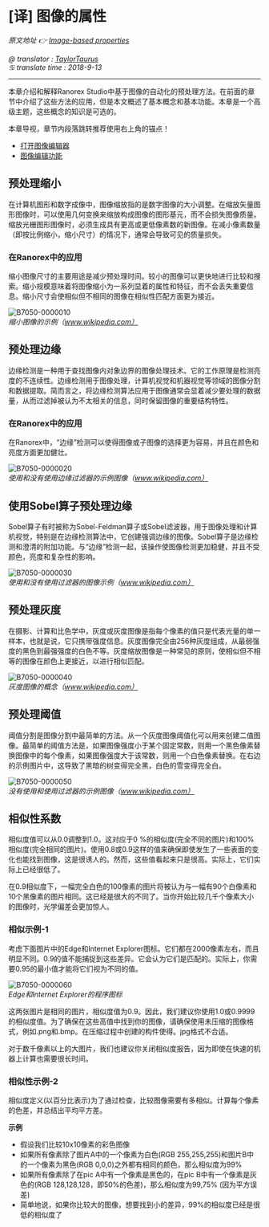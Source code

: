 # [译] 图像的属性

*原文地址 👉 [Image-based properties][0]*

*@ translator : [TaylorTaurus](https://github.com/taylortaurus)*    
*♋ translate time : 2018-9-13*    

---

本章介绍和解释R​​anorex Studio中基于图像的自动化的预处理方法。在前面的章节中介绍了这些方法的应用，但是本文概述了基本概念和基本功能。本章是一个高级主题，这些概念的知识是可选的。

本章导视，章节内段落跳转推荐使用右上角的锚点！

- [打开图像编辑器](##打开图像编辑器)
- [图像编辑功能](##图像编辑功能)

## 预处理缩小

在计算机图形和数字成像中，图像缩放指的是数字图像的大小调整。在缩放矢量图形图像时，可以使用几何变换来缩放构成图像的图形基元，而不会损失图像质量。缩放光栅图形图像时，必须生成具有更高或更低像素数的新图像。在减小像素数量（即按比例缩小，缩小尺寸）的情况下，通常会导致可见的质量损失。

### 在Ranorex中的应用  

缩小图像尺寸的主要用途是减少预处理时间。较小的图像可以更快地进行比较和搜索。缩小规模意味着将图像缩小为一系列显着的属性和特征，而不会丢失重要信息。缩小尺寸会使相似但不相同的图像在相似性匹配方面更为接近。

![B7050-0000010](https://gitee.com/taylortaurus/RX_UserGuide_GitBook_Picbed/raw/master/Image-basedAutomation/B7050-0000010.png)  
*缩小图像的示例（www.wikipedia.com）*  

## 预处理边缘  

边缘检测是一种用于查找图像内对象边界的图像处理技术。它的工作原理是检测亮度的不连续性。边缘检测用于图像处理，计算机视觉和机器视觉等领域的图像分割和数据提取。简而言之，将边缘检测算法应用于图像通常会显着减少要处理的数据量，从而过滤掉被认为不太相关的信息，同时保留图像的重要结构特性。

### 在Ranorex中的应用  

在Ranorex中，“边缘”检测可以使得图像或子图像的选择更为容易，并且在颜色和亮度方面更加健壮。

![B7050-0000020](https://gitee.com/taylortaurus/RX_UserGuide_GitBook_Picbed/raw/master/Image-basedAutomation/B7050-0000020.png)  
*使用和没有使用边缘过滤器的示例图像（www.wikipedia.com）*  

## 使用Sobel算子预处理边缘  

Sobel算子有时被称为Sobel-Feldman算子或Sobel滤波器，用于图像处理和计算机视觉，特别是在边缘检测算法中，它创建强调边缘的图像。Sobel算子是边缘检测和澄清的附加功能。与“边缘”检测一起，该操作使图像检测更加稳健，并且不受颜色，亮度和复杂性的影响。 

![B7050-0000030](https://gitee.com/taylortaurus/RX_UserGuide_GitBook_Picbed/raw/master/Image-basedAutomation/B7050-0000030.png)  
*使用和没有使用过滤器的图像示例（www.wikipedia.com）*  

## 预处理灰度  

在摄影、计算和比色学中，灰度或灰度图像是指每个像素的值只是代表光量的单一样本，也就是说，它只携带强度信息。灰度图像完全由256种灰度组成，从最弱强度的黑色到最强强度的白色不等。灰度缩放图像是一种常见的原则，使相似但不相等的图像在颜色上更接近，以进行相似匹配。  

![B7050-0000040](https://gitee.com/taylortaurus/RX_UserGuide_GitBook_Picbed/raw/master/Image-basedAutomation/B7050-0000040.png)  
*灰度图像的概念（www.wikipedia.com）*  

## 预处理阈值

阈值分割是图像分割中最简单的方法。从一个灰度图像阈值化可以用来创建二值图像。最简单的阈值方法是，如果图像强度小于某个固定常数，则用一个黑色像素替换图像中的每个像素，如果图像强度大于该常数，则用一个白色像素替换。在右边的示例图片中，这导致了黑暗的树变得完全黑，白色的雪变得完全白。  

![B7050-0000050](https://gitee.com/taylortaurus/RX_UserGuide_GitBook_Picbed/raw/master/Image-basedAutomation/B7050-0000050.png)  
*没有使用和使用过滤器的示例图像（www.wikipedia.com）*  

## 相似性系数

相似度值可以从0.0调整到1.0。这对应于0 %的相似度(完全不同的图片)和100%相似度(完全相同的图片)。使用0.8或0.9这样的值来确保即使发生了一些表面的变化也能找到图像，这是很诱人的。然而，这些值看起来只是很高。实际上，它们实际上已经很低了。

在0.9相似度下，一幅完全白色的100像素的图片将被认为与一幅有90个白像素和10个黑像素的图片相同。这已经是很大的不同了。当你开始比较几千个像素大小的图像时，光学偏差会更加惊人。

### 相似示例-1

考虑下面图片中的Edge和Internet Explorer图标。它们都在2000像素左右，而且明显不同。0.9的值不能捕捉到这些差异。它会认为它们是匹配的。实际上，你需要0.95的最小值才能将它们视为不同的值。

![B7050-0000060](https://gitee.com/taylortaurus/RX_UserGuide_GitBook_Picbed/raw/master/Image-basedAutomation/B7050-0000060.png)  
*Edge和Internet Explorer的程序图标*  

这两张图片是相同的图片，相似度值为0.9。因此，我们建议你使用1.0或0.9999的相似度值。为了确保在这些高值中找到你的图像，请确保使用未压缩的图像格式，例如.png和.bmp。在压缩过程中创建的构件使得。jpg格式不合适。

对于数千像素以上的大图片，我们也建议你关闭相似度报告，因为即使在快速的机器上计算也需要很长时间。  

### 相似性示例-2

相似度定义(以百分比表示)为了通过检查，比较图像需要有多相似。计算每个像素的色差，并总结出平均平方差。  

**示例**

- 假设我们比较10x10像素的彩色图像
- 如果所有像素除了图片A中的一个像素为白色(RGB 255,255,255)和图片B中的一个像素为黑色(RGB 0,0,0)之外都有相同的颜色，那么相似度为99%
- 如果所有像素除了在pic A中有一个像素是黑色的，在pic B中有一个像素是灰色的(RGB 128,128,128，即50%的色差)，那么相似度为99,75%
(因为平方误差)
- 简单地说，如果你比较大的图像，想要找到小的差异，99%的相似度已经是很低的相似度了



[0]: https://www.ranorex.com/help/latest/ranorex-studio-advanced/image-based-automation/image-based-properties/

